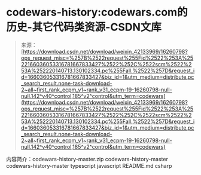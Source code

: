 <!--yml
category: codewars
date: 2022-08-13 11:33:00
-->

# codewars-history:codewars.com的历史-其它代码类资源-CSDN文库

> 来源：[https://download.csdn.net/download/weixin_42133969/16260798?ops_request_misc=%257B%2522request%255Fid%2522%253A%2522166036053316781667833427%2522%252C%2522scm%2522%253A%252220140713.130102334.pc%255Fall.%2522%257D&request_id=166036053316781667833427&biz_id=1&utm_medium=distribute.pc_search_result.none-task-download-2~all~first_rank_ecpm_v1~rank_v31_ecpm-19-16260798-null-null.142^v40^control,185^v2^control&utm_term=codewars](https://download.csdn.net/download/weixin_42133969/16260798?ops_request_misc=%257B%2522request%255Fid%2522%253A%2522166036053316781667833427%2522%252C%2522scm%2522%253A%252220140713.130102334.pc%255Fall.%2522%257D&request_id=166036053316781667833427&biz_id=1&utm_medium=distribute.pc_search_result.none-task-download-2~all~first_rank_ecpm_v1~rank_v31_ecpm-19-16260798-null-null.142^v40^control,185^v2^control&utm_term=codewars)

内容简介：codewars-history-master.zip codewars-history-master codewars-history-master typescript javascript README.md csharp